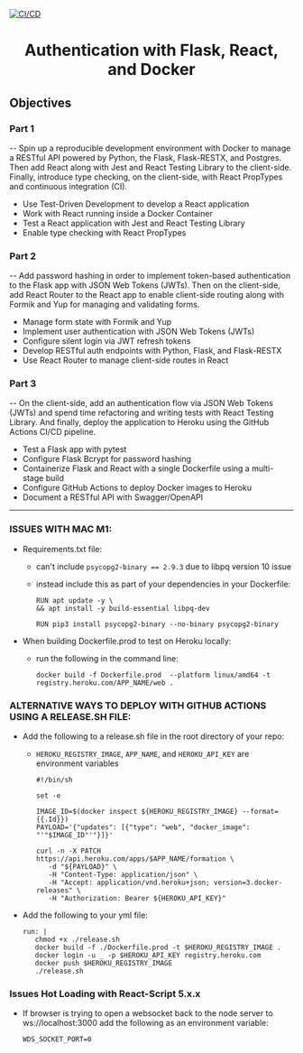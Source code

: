 [![CI/CD](https://github.com/agruezo/Authentication-Flask-React-Docker/actions/workflows/main.yml/badge.svg)](https://github.com/agruezo/Authentication-Flask-React-Docker/actions/workflows/main.yml)

<h1 align="center" >Authentication with Flask, React, and Docker</h1>

<h2>Objectives</h2>

<h3>Part 1</h3>

-- Spin up a reproducible development environment with Docker to manage a RESTful API powered by Python, the Flask, Flask-RESTX, and Postgres. Then add React along with Jest and React Testing Library to the client-side. Finally, introduce type checking, on the client-side, with React PropTypes and continuous integration (CI).

- Use Test-Driven Development to develop a React application
- Work with React running inside a Docker Container
- Test a React application with Jest and React Testing Library
- Enable type checking with React PropTypes

<h3>Part 2</h3>

-- Add password hashing in order to implement token-based authentication to the Flask app with JSON Web Tokens (JWTs). Then on the client-side, add React Router to the React app to enable client-side routing along with Formik and Yup for managing and validating forms.

- Manage form state with Formik and Yup
- Implement user authentication with JSON Web Tokens (JWTs)
- Configure silent login via JWT refresh tokens
- Develop RESTful auth endpoints with Python, Flask, and Flask-RESTX
- Use React Router to manage client-side routes in React

<h3>Part 3</h3>

-- On the client-side, add an authentication flow via JSON Web Tokens (JWTs) and spend time refactoring and writing tests with React Testing Library. And finally, deploy the application to Heroku using the GitHub Actions CI/CD pipeline.

- Test a Flask app with pytest
- Configure Flask Bcrypt for password hashing
- Containerize Flask and React with a single Dockerfile using a multi-stage build
- Configure GitHub Actions to deploy Docker images to Heroku
- Document a RESTful API with Swagger/OpenAPI

---

<h3>ISSUES WITH MAC M1:</h3>

- Requirements.txt file:
   - can't include `psycopg2-binary == 2.9.3` due to libpq version 10 issue
   - instead include this as part of your dependencies in your Dockerfile:

      ```
      RUN apt update -y \
      && apt install -y build-essential libpq-dev

      RUN pip3 install psycopg2-binary --no-binary psycopg2-binary

- When building Dockerfile.prod to test on Heroku locally:
   - run the following in the command line:

      ```
      docker build -f Dockerfile.prod  --platform linux/amd64 -t registry.heroku.com/APP_NAME/web .

<h3>ALTERNATIVE WAYS TO DEPLOY WITH GITHUB ACTIONS USING A RELEASE.SH FILE:</h3>

- Add the following to a release.sh file in the root directory of your repo:
   - `HEROKU_REGISTRY_IMAGE`, `APP_NAME`, and `HEROKU_API_KEY` are environment variables

      ```
      #!/bin/sh

      set -e

      IMAGE_ID=$(docker inspect ${HEROKU_REGISTRY_IMAGE} --format={{.Id}})
      PAYLOAD='{"updates": [{"type": "web", "docker_image": "'"$IMAGE_ID"'"}]}'

      curl -n -X PATCH https://api.heroku.com/apps/$APP_NAME/formation \
         -d "${PAYLOAD}" \
         -H "Content-Type: application/json" \
         -H "Accept: application/vnd.heroku+json; version=3.docker-releases" \
         -H "Authorization: Bearer ${HEROKU_API_KEY}"

- Add the following to your yml file:

   ```
   run: | 
      chmod +x ./release.sh
      docker build -f ./Dockerfile.prod -t $HEROKU_REGISTRY_IMAGE .
      docker login -u _ -p $HEROKU_API_KEY registry.heroku.com
      docker push $HEROKU_REGISTRY_IMAGE
      ./release.sh

<h3>Issues Hot Loading with React-Script 5.x.x</h3>

- If browser is trying to open a websocket back to the node server to ws://localhost:3000 add the following as an environment variable:

   `WDS_SOCKET_PORT=0`